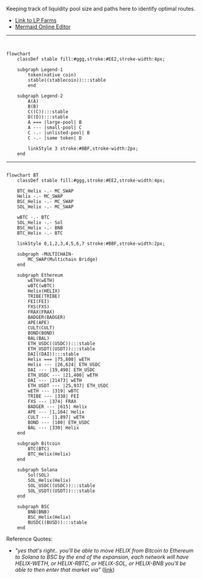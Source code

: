 Keeping track of liquidity pool size and paths here to identify optimal routes.

* [Link to LP Farms](https://helix.finance/farms)
* [Mermaid Online Editor](https://mermaid.live/edit#pako:eNqNkm1vgjAQx79KU9_UpCzOqUgXX4iQuGTRZLh3JEuF8hALGCjRRfzuK-ADU7bYpNf27tf_XS89QCdxGSTQ48nOCWgq7BjI4XCaZQbzQCbomjPghZyTju_7OBNpsmGkY5r9017Zha4IyGC7f7Xj-nqWr_2UbgNgioClLI9qdzl25mqOStO9-uaMh3tU2YZXMl-fljFDqLTdLiGkruYOWVXIqhUxpm8ISdMarFKCyWQCiqGGR72x9BVVib8EgPKkgELD6lgrLmXdFwoURWIqVtXnVpEyOsY9dXgbPT-jzjPAI210m4fF7l1zrYTTmF5l5BlZy_dGC-Xpvxa2iepW42X6QkdyNhT1Wq5cHpJbmNOPv6PL8nuAWUDDGPQfw14uGMQwYmlEQ1f-30PptqEEI2ZDIrcuTTc2tOOj5PKtSwUz3VAkKSQe5RnDkOYisb5jBxKR5uwMGSGVSaMTdfwBo0rmMQ)

___

```mermaid


flowchart
    classDef stable fill:#ggg,stroke:#EE2,stroke-width:4px;

    subgraph Legend-1
        token(native coin)
        stable((stablecoin)):::stable
        end
    
    subgraph Legend-2
        A(A)
        B(B)
        C((C)):::stable
        D((D)):::stable
        A === |large-pool| B
        A --- |small-pool| C
        C -.- |unlisted-pool| B
        C -.- |same token| D

        linkStyle 3 stroke:#BBF,stroke-width:2px;
    end
```

___

```mermaid

flowchart BT
    classDef stable fill:#ggg,stroke:#EE2,stroke-width:4px;

    BTC_Helix -.- MC_SWAP
    Helix -.- MC_SWAP
    BSC_Helix -.- MC_SWAP
    SOL_Helix -.- MC_SWAP

    wBTC -.- BTC
    SOL_Helix -.- Sol
    BSC_Helix -.- BNB
    BTC_Helix -.- BTC

    linkStyle 0,1,2,3,4,5,6,7 stroke:#BBF,stroke-width:2px;

    subgraph -MULTICHAIN-
        MC_SWAP(Multichain Bridge)
    end        

    subgraph Ethereum
        wETH(wETH)
        wBTC(wBTC)
        Helix(HELIX)
        TRIBE(TRIBE)
        FEI(FEI)
        FXS(FXS)
        FRAX(FRAX)
        BADGER(BADGER)
        APE(APE)
        CULT(CULT)
        BOND(BOND)
        BAL(BAL)
        ETH_USDC((USDC)):::stable
        ETH_USDT((USDT)):::stable
        DAI((DAI)):::stable
        Helix === |75,800| wETH
        Helix --- |26,624| ETH_USDC
        DAI --- |19,490| ETH_USDC
        ETH_USDC --- |21,400| wETH
        DAI --- |21473| wETH
        ETH_USDT --- |25,937| ETH_USDC
        wETH --- |319| wBTC
        TRIBE --- |338| FEI
        FXS --- |374| FRAX
        BADGER --- |615| Helix
        APE --- |1,164| Helix
        CULT --- |1,897| wETH
        BOND --- |100| ETH_USDC
        BAL --- |330| Helix
    end

    subgraph Bitcoin
        BTC(BTC)
        BTC_Helix(Helix)
    end

    subgraph Solana
        Sol(SOL)
        SOL_Helix(Helix)
        SOL_USDC((USDC)):::stable
        SOL_USDT((USDT)):::stable
    end

    subgraph BSC
        BNB(BNB)
        BSC_Helix(Helix)
        BUSDC((BUSD)):::stable
    end
```

Reference Quotes:

- *"yes that's right.. you'll be able to move HELIX from Bitcoin to Ethereum to Solana to BSC by the end of the expansion, each network will have HELIX-WETH, or HELIX-RBTC, or HELIX-SOL, or HELIX-BNB you'll be able to then enter that market via"* ([link](https://discord.com/channels/894851963483750430/894855639942176799/1002198215560544307))
